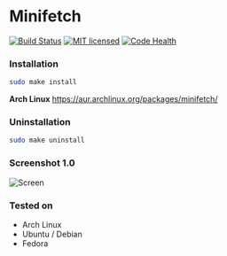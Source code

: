 # Minifetch

[![Build Status](https://travis-ci.org/dawidd6/minifetch.svg?branch=master)](https://travis-ci.org/dawidd6/minifetch) [![MIT licensed](https://img.shields.io/badge/license-MIT-blue.svg)](./LICENSE.md) [![Code Health](https://landscape.io/github/dawidd6/minifetch/master/landscape.svg?style=flat)](https://landscape.io/github/dawidd6/minifetch/master)

### Installation
```sh
sudo make install
```
**Arch Linux**
https://aur.archlinux.org/packages/minifetch/

### Uninstallation
```sh
sudo make uninstall
```
### Screenshot 1.0
![Screen](http://i.imgur.com/RJAHFd9.png)

### Tested on
- Arch Linux
- Ubuntu / Debian
- Fedora
